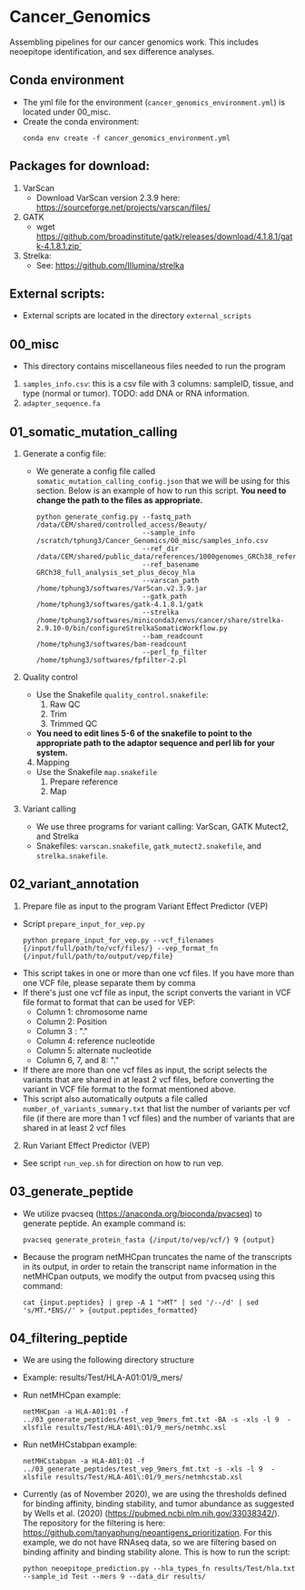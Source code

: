 # Cancer_Genomics
Assembling pipelines for our cancer genomics work. This includes neoepitope identification, and sex difference analyses.

## Conda environment
- The yml file for the environment (`cancer_genomics_environment.yml`) is located under 00_misc.
- Create the conda environment:
    ```
    conda env create -f cancer_genomics_environment.yml
    ```

## Packages for download:
1. VarScan
    - Download VarScan version 2.3.9 here: https://sourceforge.net/projects/varscan/files/
2. GATK
    - wget https://github.com/broadinstitute/gatk/releases/download/4.1.8.1/gatk-4.1.8.1.zip`
3. Strelka:
    - See: https://github.com/Illumina/strelka
    
## External scripts:
- External scripts are located in the directory `external_scripts`

## 00_misc
- This directory contains miscellaneous files needed to run the program
1. `samples_info.csv`: this is a csv file with 3 columns: sampleID, tissue, and type (normal or tumor). TODO: add DNA or RNA information.
2. `adapter_sequence.fa`
## 01_somatic_mutation_calling
1. Generate a config file:
    - We generate a config file called `somatic_mutation_calling_config.json` that we will be using for this section. Below is an example of how to run this script. **You need to change the path to the files as appropriate.**
        ```
        python generate_config.py --fastq_path /data/CEM/shared/controlled_access/Beauty/
                                  --sample_info /scratch/tphung3/Cancer_Genomics/00_misc/samples_info.csv
                                  --ref_dir /data/CEM/shared/public_data/references/1000genomes_GRCh38_reference_genome
                                  --ref_basename GRCh38_full_analysis_set_plus_decoy_hla
                                  --varscan_path /home/tphung3/softwares/VarScan.v2.3.9.jar
                                  --gatk_path /home/tphung3/softwares/gatk-4.1.8.1/gatk 
                                  --strelka /home/tphung3/softwares/miniconda3/envs/cancer/share/strelka-2.9.10-0/bin/configureStrelkaSomaticWorkflow.py
                                  --bam_readcount /home/tphung3/softwares/bam-readcount
                                  --perl_fp_filter /home/tphung3/softwares/fpfilter-2.pl
        ```
2. Quality control
    - Use the Snakefile `quality_control.snakefile`:
        1. Raw QC
        1. Trim
        1. Trimmed QC
    - **You need to edit lines 5-6 of the snakefile to point to the appropriate path to the adaptor sequence and perl lib for your system.**
    4. Mapping
    - Use the Snakefile `map.snakefile`
        1. Prepare reference
        1. Map

3. Variant calling
    - We use three programs for variant calling: VarScan, GATK Mutect2, and Strelka
    - Snakefiles: `varscan.snakefile`, `gatk_mutect2.snakefile`, and `strelka.snakefile`.

## 02_variant_annotation
1. Prepare file as input to the program Variant Effect Predictor (VEP)
- Script `prepare_input_for_vep.py`
    ```
    python prepare_input_for_vep.py --vcf_filenames {/input/full/path/to/vcf/files/} --vep_format_fn {/input/full/path/to/output/vep/file} 
    ```
- This script takes in one or more than one vcf files. If you have more than one VCF file, please separate them by comma
- If there's just one vcf file as input, the script converts the variant in VCF file format to format that can be used for VEP:
    - Column 1: chromosome name
    - Column 2: Position
    - Column 3 : "."
    - Column 4: reference nucleotide
    - Column 5: alternate nucleotide
    - Column 6, 7, and 8: "."
- If there are more than one vcf files as input, the script selects the variants that are shared in at least 2 vcf files, before converting the variant in VCF file format to the format mentioned above. 
- This script also automatically outputs a file called `number_of_variants_summary.txt` that list the number of variants per vcf file (if there are more than 1 vcf files) and the number of variants that are shared in at least 2 vcf files 

2. Run Variant Effect Predictor (VEP)
- See script `run_vep.sh` for direction on how to run vep. 

## 03_generate_peptide
- We utilize pvacseq (https://anaconda.org/bioconda/pvacseq) to generate peptide. An example command is:
    ```
    pvacseq generate_protein_fasta {/input/to/vep/vcf/} 9 {output}
    ```
- Because the program netMHCpan truncates the name of the transcripts in its output, in order to retain the transcript name information in the netMHCpan outputs, we modify the output from pvacseq using this command:
    ```
    cat {input.peptides} | grep -A 1 ">MT" | sed '/--/d' | sed 's/MT.*ENS//' > {output.peptides_formatted}
    ```

## 04_filtering_peptide
- We are using the following directory structure
- Example: results/Test/HLA-A01:01/9_mers/
- Run netMHCpan example:
    ```
    netMHCpan -a HLA-A01:01 -f ../03_generate_peptides/test_vep_9mers_fmt.txt -BA -s -xls -l 9  -xlsfile results/Test/HLA-A01\:01/9_mers/netmhc.xsl
    ```
- Run netMHCstabpan example:
    ```
    netMHCstabpan -a HLA-A01:01 -f ../03_generate_peptides/test_vep_9mers_fmt.txt -s -xls -l 9  -xlsfile results/Test/HLA-A01\:01/9_mers/netmhcstab.xsl
    ```
  
- Currently (as of November 2020), we are using the thresholds defined for binding affinity, binding stability, and tumor abundance as suggested by Wells et al. (2020) (https://pubmed.ncbi.nlm.nih.gov/33038342/). The repository for the filtering is here: https://github.com/tanyaphung/neoantigens_prioritization. For this example, we do not have RNAseq data, so we are filtering based on binding affinity and binding stability alone. This is how to run the script:
    ```
    python neoepitope_prediction.py --hla_types_fn results/Test/hla.txt --sample_id Test --mers 9 --data_dir results/
    ```